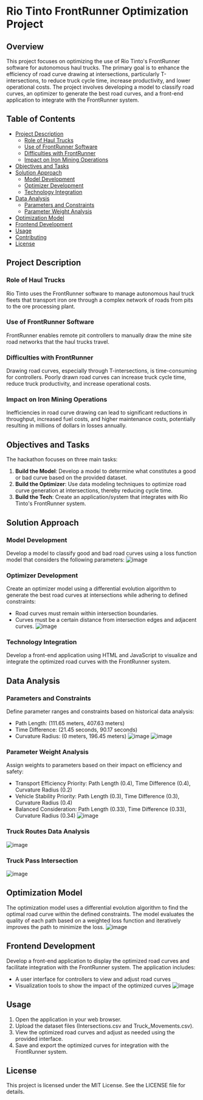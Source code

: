 # Rio Tinto FrontRunner Optimization Project

## Overview

This project focuses on optimizing the use of Rio Tinto's FrontRunner software for autonomous haul trucks. The primary goal is to enhance the efficiency of road curve drawing at intersections, particularly T-intersections, to reduce truck cycle time, increase productivity, and lower operational costs. The project involves developing a model to classify road curves, an optimizer to generate the best road curves, and a front-end application to integrate with the FrontRunner system.

## Table of Contents

- [Project Description](#project-description)
  - [Role of Haul Trucks](#role-of-haul-trucks)
  - [Use of FrontRunner Software](#use-of-frontrunner-software)
  - [Difficulties with FrontRunner](#difficulties-with-frontrunner)
  - [Impact on Iron Mining Operations](#impact-on-iron-mining-operations)
- [Objectives and Tasks](#objectives-and-tasks)
- [Solution Approach](#solution-approach)
  - [Model Development](#model-development)
  - [Optimizer Development](#optimizer-development)
  - [Technology Integration](#technology-integration)
- [Data Analysis](#data-analysis)
  - [Parameters and Constraints](#parameters-and-constraints)
  - [Parameter Weight Analysis](#parameter-weight-analysis)
- [Optimization Model](#optimization-model)
- [Frontend Development](#frontend-development)
- [Usage](#usage)
- [Contributing](#contributing)
- [License](#license)

## Project Description

### Role of Haul Trucks

Rio Tinto uses the FrontRunner software to manage autonomous haul truck fleets that transport iron ore through a complex network of roads from pits to the ore processing plant.


### Use of FrontRunner Software

FrontRunner enables remote pit controllers to manually draw the mine site road networks that the haul trucks travel.

### Difficulties with FrontRunner

Drawing road curves, especially through T-intersections, is time-consuming for controllers. Poorly drawn road curves can increase truck cycle time, reduce truck productivity, and increase operational costs.


### Impact on Iron Mining Operations

Inefficiencies in road curve drawing can lead to significant reductions in throughput, increased fuel costs, and higher maintenance costs, potentially resulting in millions of dollars in losses annually.


## Objectives and Tasks

The hackathon focuses on three main tasks:

1. **Build the Model**: Develop a model to determine what constitutes a good or bad curve based on the provided dataset.
2. **Build the Optimizer**: Use data modeling techniques to optimize road curve generation at intersections, thereby reducing cycle time.
3. **Build the Tech**: Create an application/system that integrates with Rio Tinto's FrontRunner system.

## Solution Approach

### Model Development

Develop a model to classify good and bad road curves using a loss function model that considers the following parameters:
![image](https://github.com/HaitianWang/UWAYE-Hackathon-2024--RioTinto_BCG/assets/48538377/e12eb85c-4884-43ef-ba2d-ba93c05ce389)


### Optimizer Development

Create an optimizer model using a differential evolution algorithm to generate the best road curves at intersections while adhering to defined constraints:
- Road curves must remain within intersection boundaries.
- Curves must be a certain distance from intersection edges and adjacent curves.
![image](https://github.com/HaitianWang/UWAYE-Hackathon-2024--RioTinto_BCG/assets/48538377/ab5db75a-a53a-4d25-ba32-d81eb9125333)

### Technology Integration

Develop a front-end application using HTML and JavaScript to visualize and integrate the optimized road curves with the FrontRunner system.

## Data Analysis

### Parameters and Constraints

Define parameter ranges and constraints based on historical data analysis:
- Path Length: (111.65 meters, 407.63 meters)
- Time Difference: (21.45 seconds, 90.17 seconds)
- Curvature Radius: (0 meters, 196.45 meters)
![image](https://github.com/HaitianWang/UWAYE-Hackathon-2024--RioTinto_BCG/assets/48538377/4de62153-0291-4ee6-8196-1f4113492014)
![image](https://github.com/HaitianWang/UWAYE-Hackathon-2024--RioTinto_BCG/assets/48538377/27af1e04-807d-4438-91f6-3d5e0d1c3a16)


### Parameter Weight Analysis

Assign weights to parameters based on their impact on efficiency and safety:
- Transport Efficiency Priority: Path Length (0.4), Time Difference (0.4), Curvature Radius (0.2)
- Vehicle Stability Priority: Path Length (0.3), Time Difference (0.3), Curvature Radius (0.4)
- Balanced Consideration: Path Length (0.33), Time Difference (0.33), Curvature Radius (0.34)
![image](https://github.com/HaitianWang/UWAYE-Hackathon-2024--RioTinto_BCG/assets/48538377/df923bc7-17d5-4496-a766-99a8a4c204ca)

### Truck Routes Data Analysis
![image](https://github.com/HaitianWang/UWAYE-Hackathon-2024--RioTinto_BCG/assets/48538377/4da68b63-bea6-4665-ba89-b84716be439f)

### Truck Pass Intersection
![image](https://github.com/HaitianWang/UWAYE-Hackathon-2024--RioTinto_BCG/assets/48538377/0a83da72-07c8-440e-bd33-9aa949043ba1)

## Optimization Model

The optimization model uses a differential evolution algorithm to find the optimal road curve within the defined constraints. The model evaluates the quality of each path based on a weighted loss function and iteratively improves the path to minimize the loss.
![image](https://github.com/HaitianWang/UWAYE-Hackathon-2024--RioTinto_BCG/assets/48538377/b48736c3-8ce0-43a0-bec7-49fb7179b105)

## Frontend Development

Develop a front-end application to display the optimized road curves and facilitate integration with the FrontRunner system. The application includes:
- A user interface for controllers to view and adjust road curves
- Visualization tools to show the impact of the optimized curves
![image](https://github.com/HaitianWang/UWAYE-Hackathon-2024--RioTinto_BCG/assets/48538377/e43813a1-e283-4242-8e1c-e3a8c22715bc)


## Usage

1. Open the application in your web browser.
2. Upload the dataset files (Intersections.csv and Truck_Movements.csv).
3. View the optimized road curves and adjust as needed using the provided interface.
4. Save and export the optimized curves for integration with the FrontRunner system.

## License

This project is licensed under the MIT License. See the LICENSE file for details.

